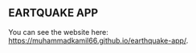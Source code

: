 EARTQUAKE APP
-------------

You can see the website here: https://muhammadkamil66.github.io/earthquake-app/.
